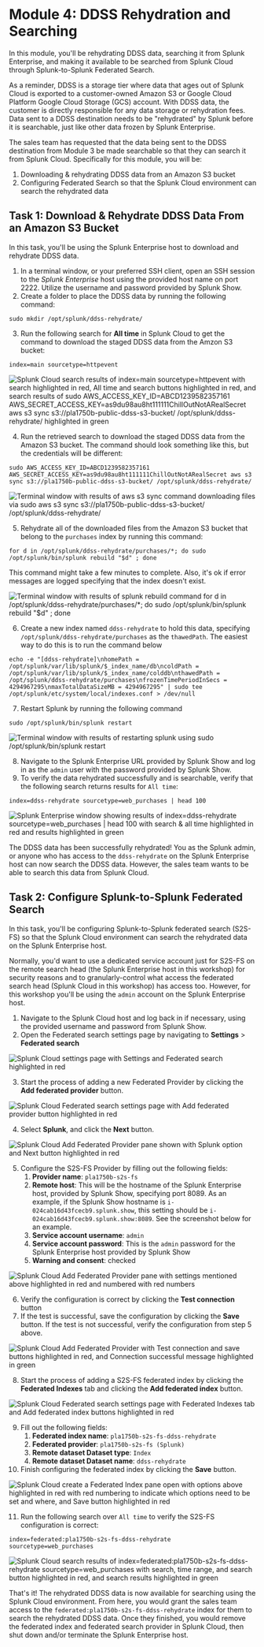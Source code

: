 # Module 4: DDSS Rehydration and Searching

In this module, you'll be rehydrating DDSS data, searching it from Splunk Enterprise, and making it available to be searched from Splunk Cloud through Splunk-to-Splunk Federated Search.

As a reminder, DDSS is a storage tier where data that ages out of Splunk Cloud is exported to a customer-owned Amazon S3 or Google Cloud Platform Google Cloud Storage (GCS) account.  With DDSS data, the customer is directly responsible for any data storage or rehydration fees.  Data sent to a DDSS destination needs to be "rehydrated" by Splunk before it is searchable, just like other data frozen by Splunk Enterprise.

The sales team has requested that the data being sent to the DDSS destination from Module 3 be made searchable so that they can search it from Splunk Cloud.  Specifically for this module, you will be:
1. Downloading & rehydrating DDSS data from an Amazon S3 bucket
2. Configuring Federated Search so that the Splunk Cloud environment can search the rehydrated data

## Task 1: Download & Rehydrate DDSS Data From an Amazon S3 Bucket

In this task, you'll be using the Splunk Enterprise host to download and rehydrate DDSS data.

1. In a terminal window, or your preferred SSH client, open an SSH session to the *Splunk Enterprise* host using the provided host name on port 2222.  Utilize the username and password provided by Splunk Show.
2. Create a folder to place the DDSS data by running the following command:

```
sudo mkdir /opt/splunk/ddss-rehydrate/
```

3. Run the following search for **All time** in Splunk Cloud to get the command to download the staged DDSS data from the Amzon S3 bucket:

```
index=main sourcetype=httpevent
```

![Splunk Cloud search results of index=main sourcetype=httpevent with search highlighted in red, All time and search buttons highlighted in red, and search results of sudo AWS_ACCESS_KEY_ID=ABCD1239582357161 AWS_SECRET_ACCESS_KEY=as9du98au8ht111111ChillOutNotARealSecret aws s3 sync s3://pla1750b-public-ddss-s3-bucket/ /opt/splunk/ddss-rehydrate/ highlighted in green](https://github.com/preeves-splunk/pla1750b/blob/v3/assets/module_4/1_5.png?raw=true)

4. Run the retrieved search to download the staged DDSS data from the Amazon S3 bucket.  The command should look something like this, but the credentials will be different:

```
sudo AWS_ACCESS_KEY_ID=ABCD1239582357161 AWS_SECRET_ACCESS_KEY=as9du98au8ht111111ChillOutNotARealSecret aws s3 sync s3://pla1750b-public-ddss-s3-bucket/ /opt/splunk/ddss-rehydrate/
```

![Terminal window with results of aws s3 sync command downloading files via sudo aws s3 sync s3://pla1750b-public-ddss-s3-bucket/ /opt/splunk/ddss-rehydrate/](https://github.com/preeves-splunk/pla1750b/blob/v3/assets/module_4/1_1.png?raw=true)

5. Rehydrate all of the downloaded files from the Amazon S3 bucket that belong to the `purchases` index by running this command:

```
for d in /opt/splunk/ddss-rehydrate/purchases/*; do sudo /opt/splunk/bin/splunk rebuild "$d" ; done
```

This command might take a few minutes to complete.  Also, it's ok if error messages are logged specifying that the index doesn't exist.

![Terminal window with results of splunk rebuild command for d in /opt/splunk/ddss-rehydrate/purchases/*; do sudo /opt/splunk/bin/splunk rebuild "$d" ; done](https://github.com/preeves-splunk/pla1750b/blob/v3/assets/module_4/1_2.png?raw=true)

6. Create a new index named `ddss-rehydrate` to hold this data, specifying `/opt/splunk/ddss-rehydrate/purchases` as the `thawedPath`.  The easiest way to do this is to run the command below

```
echo -e "[ddss-rehydrate]\nhomePath = /opt/splunk/var/lib/splunk/$_index_name/db\ncoldPath = /opt/splunk/var/lib/splunk/$_index_name/colddb\nthawedPath = /opt/splunk/ddss-rehydrate/purchases\nfrozenTimePeriodInSecs = 4294967295\nmaxTotalDataSizeMB = 4294967295" | sudo tee /opt/splunk/etc/system/local/indexes.conf > /dev/null
```

7. Restart Splunk by running the following command

```
sudo /opt/splunk/bin/splunk restart
```

![Terminal window with results of restarting splunk using sudo /opt/splunk/bin/splunk restart](https://github.com/preeves-splunk/pla1750b/blob/v3/assets/module_4/1_3.png?raw=true)

8. Navigate to the Splunk Enterprise URL provided by Splunk Show and log in as the `admin` user with the password provided by Splunk Show.
9. To verify the data rehydrated successfully and is searchable, verify that the following search returns results for `All time`:

```
index=ddss-rehydrate sourcetype=web_purchases | head 100
```

![Splunk Enterprise window showing results of index=ddss-rehydrate sourcetype=web_purchases | head 100 with search & all time highlighted in red and results highlighted in green](https://github.com/preeves-splunk/pla1750b/blob/v3/assets/module_4/1_4.png?raw=true)

The DDSS data has been successfully rehydrated!  You as the Splunk admin, or anyone who has access to the `ddss-rehydrate` on the Splunk Enterprise host can now search the DDSS data.  However, the sales team wants to be able to search this data from Splunk Cloud.

## Task 2: Configure Splunk-to-Splunk Federated Search

In this task, you'll be configuring Splunk-to-Splunk federated search (S2S-FS) so that the Splunk Cloud environment can search the rehydrated data on the Splunk Enterprise host.  

Normally, you'd want to use a dedicated service account just for S2S-FS on the remote search head (the Splunk Enterprise host in this workshop) for security reasons and to granularly-control what access the federated search head (Splunk Cloud in this workshop) has access too.  However, for this workshop you'll be using the `admin` account on the Splunk Enterprise host.

1. Navigate to the Splunk Cloud host and log back in if necessary, using the provided username and password from Splunk Show.
2. Open the Federated search settings page by navigating to **Settings** > **Federated search**

![Splunk Cloud settings page with Settings and Federated search highlighted in red](https://github.com/preeves-splunk/pla1750b/blob/v3/assets/module_4/2_1.png?raw=true)

3. Start the process of adding a new Federated Provider by clicking the **Add federated provider** button.

![Splunk Cloud Federated search settings page with Add federated provider button highlighted in red](https://github.com/preeves-splunk/pla1750b/blob/v3/assets/module_4/2_2.png?raw=true)

4. Select **Splunk**, and click the **Next** button.

![Splunk Cloud Add Federated Provider pane shown with Splunk option and Next button highlighted in red](https://github.com/preeves-splunk/pla1750b/blob/v3/assets/module_4/2_3.png?raw=true)

5. Configure the S2S-FS Provider by filling out the following fields:
	1. **Provider name**: `pla1750b-s2s-fs`
	2. **Remote host**: This will be the hostname of the Splunk Enterprise host, provided by Splunk Show, specifying port 8089.  As an example, if the Splunk Show hostname is `i-024cab16d43fcecb9.splunk.show`, this setting should be `i-024cab16d43fcecb9.splunk.show:8089`.  See the screenshot below for an example.
	3. **Service account username**: `admin`
	4. **Service account password**:  This is the `admin` password for the Splunk Enterprise host provided by Splunk Show
	5. **Warning and consent**: checked

![Splunk Cloud Add Federated Provider pane with settings mentioned above highlighted in red and numbered with red numbers](https://github.com/preeves-splunk/pla1750b/blob/v3/assets/module_4/2_4.png?raw=true)

6. Verify the configuration is correct by clicking the **Test connection** button
7. If the test is successful, save the configuration by clicking the **Save** button.  If the test is not successful, verify the configuration from step 5 above.

![Splunk Cloud Add Federated Provider with Test connection and save buttons highlighted in red, and Connection successful message highlighted in green](https://github.com/preeves-splunk/pla1750b/blob/v3/assets/module_4/2_5.png?raw=true)

8. Start the process of adding a S2S-FS federated index by clicking the **Federated Indexes** tab and clicking the **Add federated index** button.

![Splunk Cloud Federated search settings page with Federated Indexes tab and Add federated index buttons highlighted in red](https://github.com/preeves-splunk/pla1750b/blob/v3/assets/module_4/2_6.png?raw=true)

9. Fill out the following fields:
	1. **Federated index name**: `pla1750b-s2s-fs-ddss-rehydrate`
	2. **Federated provider**: `pla1750b-s2s-fs (Splunk)`
	3. **Remote dataset Dataset type**: `Index`
	4. **Remote dataset Dataset name**: `ddss-rehydrate`
10. Finish configuring the federated index by clicking the **Save** button.

![Splunk Cloud create a Federated Index pane open with options above highlighted in red with red numbering to indicate which options need to be set and where, and Save button highlighted in red](https://github.com/preeves-splunk/pla1750b/blob/v3/assets/module_4/2_7.png?raw=true)

11. Run the following search over `All time` to verify the S2S-FS configuration is correct:

```
index=federated:pla1750b-s2s-fs-ddss-rehydrate sourcetype=web_purchases
```

![Splunk Cloud search results of index=federated:pla1750b-s2s-fs-ddss-rehydrate sourcetype=web_purchases with search, time range, and search button highlighted in red, and search results highlighted in green](https://github.com/preeves-splunk/pla1750b/blob/v3/assets/module_4/2_8.png?raw=true)

That's it!  The rehydrated DDSS data is now available for searching using the Splunk Cloud environment.  From here, you would grant the sales team access to the `federated:pla1750b-s2s-fs-ddss-rehydrate` index for them to search the rehydrated DDSS data.  Once they finished, you would remove the federated index and federated search provider in Splunk Cloud, then shut down and/or terminate the Splunk Enterprise host.